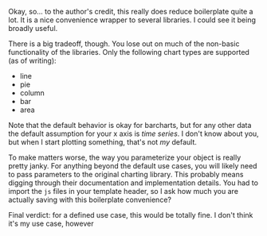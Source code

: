 Okay, so... to the author's credit, this really does reduce boilerplate quite a lot. It is a nice convenience wrapper to several libraries. I could see it being broadly useful.

There is a big tradeoff, though. You lose out on much of the non-basic functionality of the libraries. Only the following chart types are supported (as of writing):

+ line
+ pie
+ column
+ bar
+ area

Note that the default behavior is okay for barcharts, but for any other data the default assumption for your x axis is *time series*. I don't know about you, but when I start plotting something, that's not *my* default.

To make matters worse, the way you parameterize your object is really pretty janky. For anything beyond the default use cases, you will likely need to pass parameters to the original charting library. This probably means digging through their documentation and implementation details. You had to import the `js` files in your template header, so I ask how much you are actually saving with this boilerplate convenience?

Final verdict: for a defined use case, this would be totally fine. I don't think it's my use case, however
